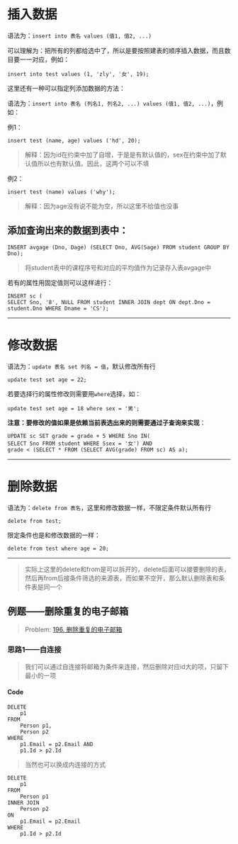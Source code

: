 # 插入数据

语法为：`insert into 表名 values (值1, 值2, ...)`

可以理解为：把所有的列都给选中了，所以是要按照建表的顺序插入数据，而且数目要一一对应，例如：

```mysql
insert into test values (1, 'zly', '女', 19);
```

这里还有一种可以指定列添加数据的方法：

语法为：`insert into 表名 (列名1, 列名2, ...) values (值1, 值2, ...)`，例如：

例1：

```mysql
insert test (name, age) values ('hd', 20);
```

> 解释：因为id在约束中加了自增，于是是有默认值的，sex在约束中加了默认值所以也有默认值。因此，这两个可以不填

例2：

```mysql
insert test (name) values ('why');
```

> 解释：因为age没有说不能为空，所以这里不给值也没事

## 添加查询出来的数据到表中：

```mysql
INSERT avgage (Dno, Dage) (SELECT Dno, AVG(Sage) FROM student GROUP BY Dno);
```

> 将student表中的课程序号和对应的平均值作为记录存入表avgage中

若有的属性用固定值则可以这样进行：

```mysql
INSERT sc (
SELECT Sno, '8', NULL FROM student INNER JOIN dept ON dept.Dno = student.Dno WHERE Dname = 'CS');
```

---

# 修改数据

语法为：`update 表名 set 列名 = 值`，默认修改所有行

```mysql
update test set age = 22;
```

若要选择行的属性修改则需要用`where`选择，如：

```mysql
update test set age = 18 where sex = '男';
```

**注意：要修改的值如果是依赖当前表选出来的则需要通过子查询来实现**：

```mysql
UPDATE sc SET grade = grade + 5 WHERE Sno IN(
SELECT Sno FROM student WHERE Ssex = '女') AND 
grade < (SELECT * FROM (SELECT AVG(grade) FROM sc) AS a);
```

---

# 删除数据

语法为：`delete from 表名`，这里和修改数据一样，不限定条件默认所有行

```mysql
delete from test;
```

限定条件也是和修改数据的一样：

```mysql
delete from test where age = 20;
```

---

> 实际上这里的delete和from是可以拆开的，delete后面可以接要删除的表，然后再from后接条件筛选的来源表，而如果不空开，那么默认删除表和条件表是同一个

## 例题——删除重复的电子邮箱

> Problem: [196. 删除重复的电子邮箱](https://leetcode.cn/problems/delete-duplicate-emails/description/)

### 思路1——自连接

> 我们可以通过自连接将邮箱为条件来连接，然后删除对应id大的项，只留下最小的一项

#### Code

```mysql
DELETE 
    p1 
FROM 
    Person p1,
    Person p2
WHERE
    p1.Email = p2.Email AND 
    p1.Id > p2.Id
```

> 当然也可以换成内连接的方式

```mysql
DELETE 
    p1 
FROM 
    Person p1
INNER JOIN
    Person p2
ON
    p1.Email = p2.Email
WHERE
    p1.Id > p2.Id
```

